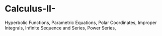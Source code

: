 # Calculus-II-
Hyperbolic Functions, Parametric Equations, Polar Coordinates, Improper Integrals, Infinite Sequence and Series, Power Series,
